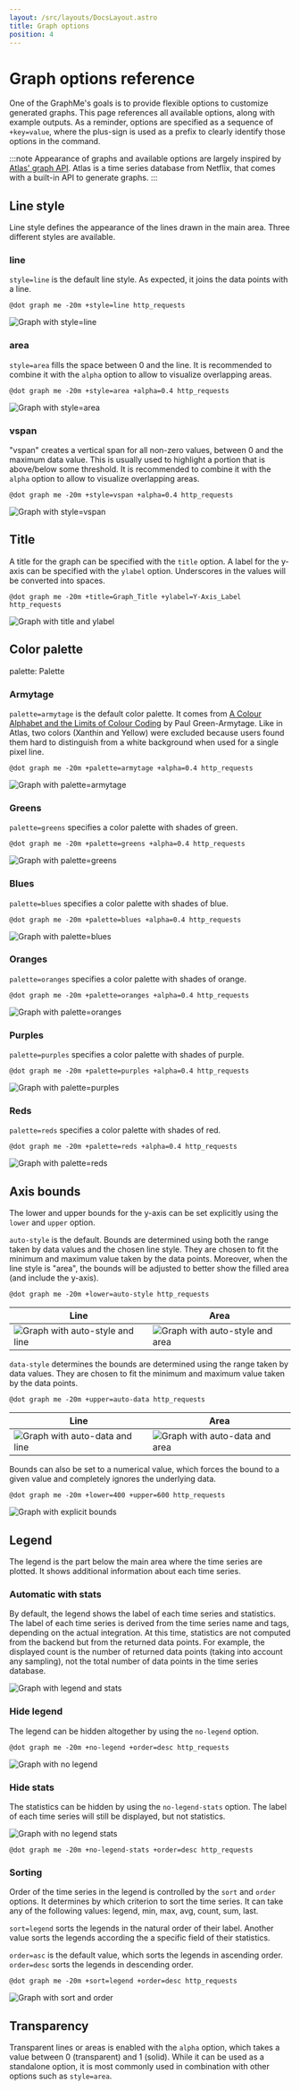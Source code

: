 ```yaml
---
layout: /src/layouts/DocsLayout.astro
title: Graph options
position: 4
---
```


# Graph options reference

One of the GraphMe's goals is to provide flexible options to customize generated graphs.
This page references all available options, along with example outputs.
As a reminder, options are specified as a sequence of `+key=value`, where the plus-sign is used as a prefix to clearly identify those options in the command.

:::note
Appearance of graphs and available options are largely inspired by [Atlas' graph API](https://netflix.github.io/atlas-docs/api/graph/graph/).
Atlas is a time series database from Netflix, that comes with a built-in API to generate graphs.
:::

## Line style

Line style defines the appearance of the lines drawn in the main area.
Three different styles are available.

### line
`style=line` is the default line style.
As expected, it joins the data points with a line.

```
@dot graph me -20m +style=line http_requests
```

![Graph with style=line](/images/graphs/line-style-line.png)

### area
`style=area` fills the space between 0 and the line.
It is recommended to combine it with the `alpha` option to allow to visualize overlapping areas.

```
@dot graph me -20m +style=area +alpha=0.4 http_requests
```

![Graph with style=area](/images/graphs/line-style-area.png)

### vspan

"vspan" creates a vertical span for all non-zero values, between 0 and the maximum data value.
This is usually used to highlight a portion that is above/below some threshold.
It is recommended to combine it with the `alpha` option to allow to visualize overlapping areas.

```
@dot graph me -20m +style=vspan +alpha=0.4 http_requests
```

![Graph with style=vspan](/images/graphs/line-style-vspan.png)

## Title

A title for the graph can be specified with the `title` option.
A label for the y-axis can be specified with the `ylabel` option.
Underscores in the values will be converted into spaces.

```
@dot graph me -20m +title=Graph_Title +ylabel=Y-Axis_Label http_requests
```

![Graph with title and ylabel](/images/graphs/title-and-ylabel.png)

## Color palette

palette: Palette

### Armytage

`palette=armytage` is the default color palette.
It comes from [A Colour Alphabet and the Limits of Colour Coding](https://aic-color.org/journal/previous_archivosv5jaic_v5_06.pdf) by Paul Green-Armytage.
Like in Atlas, two colors (Xanthin and Yellow) were excluded because users found them hard to distinguish from a white background when used for a single pixel line.

```
@dot graph me -20m +palette=armytage +alpha=0.4 http_requests
```

![Graph with palette=armytage](/images/graphs/palette-armytage.png)

### Greens

`palette=greens` specifies a color palette with shades of green.

```
@dot graph me -20m +palette=greens +alpha=0.4 http_requests
```

![Graph with palette=greens](/images/graphs/palette-greens.png)

### Blues

`palette=blues` specifies a color palette with shades of blue.

```
@dot graph me -20m +palette=blues +alpha=0.4 http_requests
```

![Graph with palette=blues](/images/graphs/palette-blues.png)

### Oranges

`palette=oranges` specifies a color palette with shades of orange.

```
@dot graph me -20m +palette=oranges +alpha=0.4 http_requests
```

![Graph with palette=oranges](/images/graphs/palette-oranges.png)

### Purples

`palette=purples` specifies a color palette with shades of purple.

```
@dot graph me -20m +palette=purples +alpha=0.4 http_requests
```

![Graph with palette=purples](/images/graphs/palette-purples.png)

### Reds

`palette=reds` specifies a color palette with shades of red.

```
@dot graph me -20m +palette=reds +alpha=0.4 http_requests
```

![Graph with palette=reds](/images/graphs/palette-reds.png)

## Axis bounds

The lower and upper bounds for the y-axis can be set explicitly using the `lower` and `upper` option.

`auto-style` is the default.
Bounds are determined using both the range taken by data values and the chosen line style.
They are chosen to fit the minimum and maximum value taken by the data points.
Moreover, when the line style is "area", the bounds will be adjusted to better show the filled area (and include the y-axis).

```
@dot graph me -20m +lower=auto-style http_requests
```

| Line     | Area          |
|----------|---------------|
| ![Graph with auto-style and line](/images/graphs/bounds-auto-style-line.png) | ![Graph with auto-style and area](/images/graphs/bounds-auto-style-area.png) |

`data-style` determines the bounds are determined using the range taken by data values.
They are chosen to fit the minimum and maximum value taken by the data points.

```
@dot graph me -20m +upper=auto-data http_requests
```

| Line     | Area          |
|----------|---------------|
| ![Graph with auto-data and line](/images/graphs/bounds-auto-data-line.png) | ![Graph with auto-data and area](/images/graphs/bounds-auto-data-area.png) |

Bounds can also be set to a numerical value, which forces the bound to a given value and completely ignores the underlying data.

```
@dot graph me -20m +lower=400 +upper=600 http_requests
```

![Graph with explicit bounds](/images/graphs/bounds-explicit.png)

## Legend

The legend is the part below the main area where the time series are plotted.
It shows additional information about each time series.

### Automatic with stats

By default, the legend shows the label of each time series and statistics.
The label of each time series is derived from the time series name and tags, depending on the actual integration.
At this time, statistics are not computed from the backend but from the returned data points.
For example, the displayed count is the number of returned data points (taking into account any sampling), not the total number of data points in the time series database.

![Graph with legend and stats](/images/graphs/legend-with-stats.png)

### Hide legend

The legend can be hidden altogether by using the `no-legend` option.

```
@dot graph me -20m +no-legend +order=desc http_requests
```

![Graph with no legend](/images/graphs/no-legend.png)

### Hide stats

The statistics can be hidden by using the `no-legend-stats` option.
The label of each time series will still be displayed, but not statistics.

![Graph with no legend stats](/images/graphs/no-legend-stats.png)

```
@dot graph me -20m +no-legend-stats +order=desc http_requests
```

### Sorting

Order of the time series in the legend is controlled by the `sort` and `order` options.
It determines by which criterion to sort the time series.
It can take any of the following values: legend, min, max, avg, count, sum, last.

`sort=legend` sorts the legends in the natural order of their label.
Another value sorts the legends according the a specific field of their statistics.

`order=asc` is the default value, which sorts the legends in ascending order.
`order=desc` sorts the legends in descending order.

```
@dot graph me -20m +sort=legend +order=desc http_requests
```

![Graph with sort and order](/images/graphs/sort-and-order.png)

## Transparency

Transparent lines or areas is enabled with the `alpha` option, which takes a value between 0 (transparent) and 1 (solid).
While it can be used as a standalone option, it is most commonly used in combination with other options such as `style=area`.